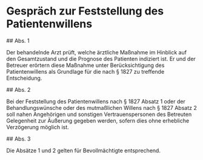 # Gespräch zur Feststellung des Patientenwillens



\#\# Abs. 1

 Der behandelnde Arzt prüft, welche ärztliche Maßnahme im Hinblick auf den Gesamtzustand und die Prognose des Patienten indiziert ist. Er und der Betreuer erörtern diese Maßnahme unter Berücksichtigung des Patientenwillens als Grundlage für die nach § 1827 zu treffende Entscheidung.

\#\# Abs. 2

 Bei der Feststellung des Patientenwillens nach § 1827 Absatz 1 oder der Behandlungswünsche oder des mutmaßlichen Willens nach § 1827 Absatz 2 soll nahen Angehörigen und sonstigen Vertrauenspersonen des Betreuten Gelegenheit zur Äußerung gegeben werden, sofern dies ohne erhebliche Verzögerung möglich ist.

\#\# Abs. 3

 Die Absätze 1 und 2 gelten für Bevollmächtigte entsprechend. 

